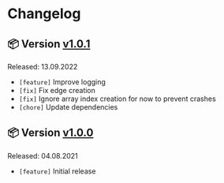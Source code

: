 # Changelog

## 📦 Version [v1.0.1](https://github.com/BioDWH2/BioDWH2-OrientDB-Server/releases/tag/v1.0.1)

Released: 13.09.2022

 * ```[feature]``` Improve logging
 * ```[fix]``` Fix edge creation
 * ```[fix]``` Ignore array index creation for now to prevent crashes
 * ```[chore]``` Update dependencies

## 📦 Version [v1.0.0](https://github.com/BioDWH2/BioDWH2-OrientDB-Server/releases/tag/v1.0.0)

Released: 04.08.2021

* ```[feature]``` Initial release

